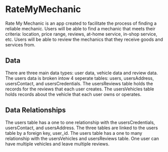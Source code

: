 # RateMyMechanic

Rate My Mechanic is an app created to facilitate the process of finding a reliable mechanic. Users will be able to find a mechanic that meets their criteria: location, price range, reviews, at-home service, in-shop service, etc. Users will be able to review the mechanics that they receive goods and services from.

## Data

There are three main data types: user data, vehicle data and review data. The users data is broken intow 4 seperate tables: users, usersAddress, usersContact, and usersCredentials. The usersReviews table holds the records for the reviews that each user creates. The usersVehicles table holds records about the vehicle that each user owns or operates.

## Data Relationships

The users table has a one to one relationship with the usersCredentials, usersContact, and usersAddress. The three tables are linked to the users table by a foreign key, user_id. The users table has a one to many relationship with the usersVehicles and usersReviews table. One user can have multiple vehicles and leave multiple reviews.
